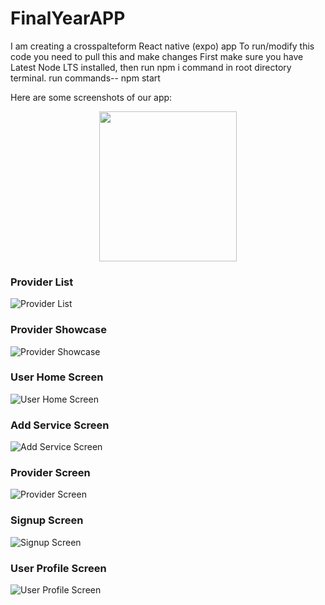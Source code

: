 # FinalYearAPP
I am creating a crosspalteform React native (expo) app 
To run/modify this code you need to pull this and make changes
First make sure you have Latest Node LTS installed,
then run npm i command in root directory terminal.
run commands--
npm start 


Here are some screenshots of our app:
<p align="center">
  <img src="Screenshots/ProviderList.png" width="220" height="240" />
</p>


### Provider List
![Provider List](Screenshots/ProviderList.png)

### Provider Showcase
![Provider Showcase](Screenshots/ProviderShocase.png)

### User Home Screen
![User Home Screen](Screenshots/User_HomeScreen.png)

### Add Service Screen
![Add Service Screen](Screenshots/addservice.png)

### Provider Screen
![Provider Screen](Screenshots/provider.png)

### Signup Screen
![Signup Screen](Screenshots/signup.png)

### User Profile Screen
![User Profile Screen](Screenshots/userProfile.png)
